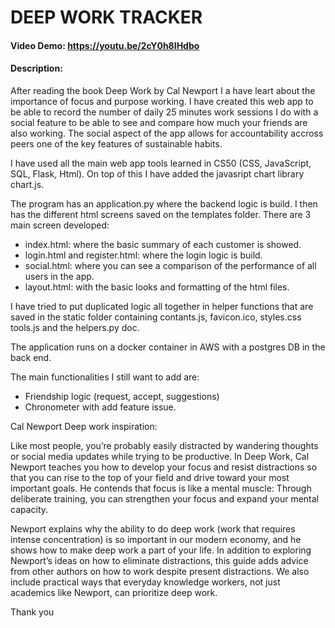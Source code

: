 # DEEP WORK TRACKER
#### Video Demo:  https://youtu.be/2cY0h8IHdbo
#### Description:
After reading the book Deep Work by Cal Newport I a have leart about the importance of focus and purpose working.
I have created this web app to be able to record the number of daily 25 minutes work sessions I do with a social feature to be able to see and compare how much your friends are also working. The social aspect of the app allows for accountability accross peers one of the key features of sustainable habits.

I have used all the main web app tools learned in CS50 (CSS, JavaScript, SQL, Flask, Html). On top of this I have added the javasript chart library chart.js.

The program has an application.py where the backend logic is build.
I then has the different html screens saved on the templates folder. There are 3 main screen developed:
- index.html: where the basic summary of each customer is showed.
- login.html and register.html: where the login logic is build.
- social.html: where you can see a comparison of the performance of all users in the app.
- layout.html: with the basic looks and formatting of the html files.

I have tried to put duplicated logic all together in helper functions that are saved in the static folder containing contants.js, favicon.ico, styles.css tools.js and the helpers.py doc.

The application runs on a docker container in AWS with a postgres DB in the back end.

The main functionalities I still want to add are:
- Friendship logic (request, accept, suggestions)
- Chronometer with add feature issue.

Cal Newport Deep work inspiration:

Like most people, you’re probably easily distracted by wandering thoughts or social media updates while trying to be productive. In Deep Work, Cal Newport teaches you how to develop your focus and resist distractions so that you can rise to the top of your field and drive toward your most important goals. He contends that focus is like a mental muscle: Through deliberate training, you can strengthen your focus and expand your mental capacity.

Newport explains why the ability to do deep work (work that requires intense concentration) is so important in our modern economy, and he shows how to make deep work a part of your life. In addition to exploring Newport’s ideas on how to eliminate distractions, this guide adds advice from other authors on how to work despite present distractions. We also include practical ways that everyday knowledge workers, not just academics like Newport, can prioritize deep work.


Thank you
